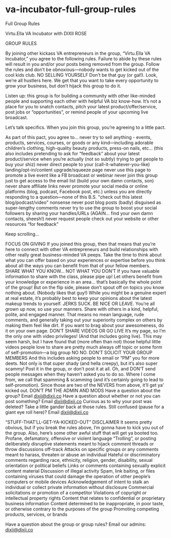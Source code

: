 # va-incubator-full-group-rules
Full Group Rules

Virtu.Ella VA Incubator with DIXII ROSE

GROUP RULES 
 
By joining other kickass VA entrepreneurs in the group, “Virtu.Ella VA Incubator,” you agree to the following rules. 
Failure to abide by these rules will result in you and/or your posts being removed from the group. 
Follow the rules and don’t be obnoxious—nobody wants to get kicked out of the cool kids club.
NO SELLING YOURSELF
Don’t be that guy (or gal!). Look, we’re all hustlers here. We get that you want to take every opportunity to grow your business, 
but don’t hijack this group to do it. 
 
Listen up: this group is for building a community with other like-minded people and supporting each other with helpful VA biz know-how. 
It’s not a place for you to snatch contacts, pitch your latest product/offer/service, post jobs or “opportunities”, 
or remind people of your upcoming live broadcast. 
 
Let’s talk specifics. When you join this group, you’re agreeing to a little pact. 
 
As part of this pact, you agree to...
never try to sell anything - events, products, services, courses, or goods or any kind—including adorable children’s clothing, 
high-quality beauty products, press-on nails, etc… 
(this also includes pretending to ask for “feedback” about your latest product/service when you’re actually (not so subtly) trying to get people to buy your shiz)
never direct people to your (call-it-whatever-you-like) landing/opt-in/content upgrade/squeeze page
never use this page to promote a live event like a FB broadcast or webinar
never join this group just to get access to the email list (build your own damn contacts, son)
never share affiliate links
never promote your social media or online platforms (blog, podcast, Facebook post, etc.) 
unless you are directly responding to a question—none of this B.S. "check out this latest blog/podcast/video" nonsense
never post blog posts (badly) disguised as super-lengthy comments
never try to use the group to boost your social followers by sharing your handles/URLs (AGAIN… find your own damn contacts, sheesh!)
never request people check out your website or other resources “for feedback”
 
Keep scrolling…

FOCUS ON GIVING	
If you joined this group, then that means that you’re here to connect with other VA entrepreneurs and build relationships with other really 
great business-minded VA peeps. 
Take the time to think about what you can offer based on your experiences or expertise before you think about all the ways you can benefit 
from that of your fellow members. 
SHARE WHAT YOU KNOW… NOT WHAT YOU DON’T
If you have valuable information to share with the class, please pipe up! 
Let others benefit from your knowledge or experience in an area… that’s basically the whole point of the group! 
But on the flip side, please don’t spout off on topics you know nothing about. (Nobody likes that guy!) 
While you might be a genuine expert at real estate, it’s probably best to keep your opinions about the latest makeup trends to yourself. 
JERKS SUCK. BE NICE OR LEAVE.
You’re all grown up now, so use your manners. Share with others in a kind, helpful, polite, and engaged manner. 
That means no mean language, rude comments, and generally taking out your superiority complex on others by making them feel like dirt. 
If you want to brag about your awesomeness, do it on your own page. 
DON’T SHARE VIDEOS OR GO LIVE
It’s my page, so I’m the only one with video privileges! (And that includes going live). 
This may seem harsh, but I have found that (more often than not) those helpful little videos people love to share are pretty much always 
off topic or some form of self-promotion—a big group NO NO. 
DON’T SOLICIT YOUR GROUP MEMBERS
And this includes asking people to email or “PM” you for more deets. Not only is that super shady (and hella creepy), but it’s also super scammy! 
Post it in the group, or don’t post it at all. Oh, and DON’T send people messages when they haven’t asked you to do so. 
Where I come from, we call that spamming & scamming (and it’s certainly going to lead to self-promotion). 
Since those are two of the NEVERS from above, it’ll get ya’ kicked out. 
DON’T PM THE ADMIN AND MODS
Have a question about the group? Email dixii@dixii.co
Have a question about whether or not you can post something? Email dixii@dixii.co
Curious as to why your post was deleted? Take a little gander back at those rules. Still confused (pause for a giant eye roll here)? Email dixii@dixii.co
 
“STUFF-THAT’LL-GET-YA-KICKED-OUT” DISCLAIMER
It seems pretty obvious, but if you break the rules above, I’m gonna have to kick you out of the group. 
Also, here’s some other awful stuff that will get ya booted too. 
Profane, defamatory, offensive or violent language
“Trolling”, or posting deliberately disruptive statements meant to hijack comment threads or throw discussions off-track
Attacks on specific groups or any comments meant to harass, threaten or abuse an individual
Hateful or discriminatory comments regarding race, ethnicity, religion, gender, disability, sexual orientation or political beliefs
Links or comments containing sexually explicit content material
Discussion of illegal activity
Spam, link baiting, or files containing viruses that could damage the operation of other people’s computers or mobile devices
Acknowledgement of intent to stalk an individual or collect private information without disclosure
Commercial solicitations or promotion of a competitor
Violations of copyright or intellectual property rights
Content that relates to confidential or proprietary business information
Content determined to be inappropriate, in poor taste, or otherwise contrary to the purposes of the group
Promoting competing products, services, or brands

Have a question about the group or group rules? 
Email our admins: dixii@dixii.co
